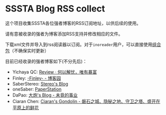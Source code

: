 # SSSTA Blog RSS collect

这个项目收集SSSTA各位强者博客的RSS订阅地址，以供后续的使用。

请有意被收录的强者为博客添加RSS支持并修改相应的文件。

下载xml文件并导入到rss阅读器以订阅。对于`inoreader`用户，可以直接使用[组合包](https://www.inoreader.com/bundle/0014cd63d611)（不确保实时更新）

目前已经收录的强者博客如下(不分先后)：

- Yichaya QC: [Review · 何以解忧，唯有暴富](https://www.yichya.review/)
- Finley: [-Finley- - 博客园](https://www.cnblogs.com/Finley)
- SaberStereo: [Stereo's Blog](https://saberstereo.github.io/)
- oneSaber: [PaperStation](https://onesaber.github.io/PaperStation/)
- DaPao: [大炮's Blog - 未竟的事业](https://blog.dapaostudio.com/)
- Ciaran Chen: [Ciaran's Gondolin - 磐石之城、隐秘之地、守卫之塔、盛开在平原上的鲜花](https://blog.ciaran.cn/)

